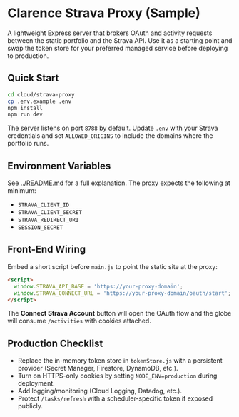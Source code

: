 # Clarence Strava Proxy (Sample)

A lightweight Express server that brokers OAuth and activity requests between the static portfolio and the Strava API. Use it as a starting point and swap the token store for your preferred managed service before deploying to production.

## Quick Start

```bash
cd cloud/strava-proxy
cp .env.example .env
npm install
npm run dev
```

The server listens on port `8788` by default. Update `.env` with your Strava credentials and set `ALLOWED_ORIGINS` to include the domains where the portfolio runs.

## Environment Variables

See [../README.md](../README.md) for a full explanation. The proxy expects the following at minimum:

- `STRAVA_CLIENT_ID`
- `STRAVA_CLIENT_SECRET`
- `STRAVA_REDIRECT_URI`
- `SESSION_SECRET`

## Front-End Wiring

Embed a short script before `main.js` to point the static site at the proxy:

```html
<script>
  window.STRAVA_API_BASE = 'https://your-proxy-domain';
  window.STRAVA_CONNECT_URL = 'https://your-proxy-domain/oauth/start';
</script>
```

The **Connect Strava Account** button will open the OAuth flow and the globe will consume `/activities` with cookies attached.

## Production Checklist

- Replace the in-memory token store in `tokenStore.js` with a persistent provider (Secret Manager, Firestore, DynamoDB, etc.).
- Turn on HTTPS-only cookies by setting `NODE_ENV=production` during deployment.
- Add logging/monitoring (Cloud Logging, Datadog, etc.).
- Protect `/tasks/refresh` with a scheduler-specific token if exposed publicly.
